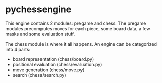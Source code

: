 # pychessengine


This engine contains 2 modules: pregame and chess. The pregame
modules precomputes moves for each piece, some board data, a few masks
and some evaluation stuff.

The chess module is where it all happens.
An engine can be categorized into
4 parts:
  - board representation (chess/board.py)
  - positional evaluation (chess/evaluation.py)
  - move generation (chess/move.py)
  - search (chess/search.py)
